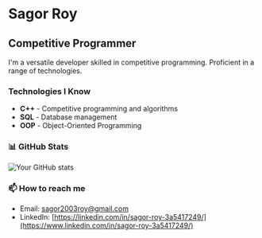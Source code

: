 # Sagor Roy

## Competitive Programmer

I'm a versatile developer skilled in competitive programming. Proficient in a range of technologies.

### Technologies I Know
- **C++** - Competitive programming and algorithms
- **SQL** - Database management
- **OOP** - Object-Oriented Programming

### 📊 GitHub Stats
![Your GitHub stats](https://github-readme-stats.vercel.app/api?username=sagorroy2003&show_icons=true&theme=radical)

### 📫 How to reach me
- Email: [sagor2003roy@gmail.com](mailto:sagor2003roy@gmail.com)
- LinkedIn: [https://linkedin.com/in/sagor-roy-3a5417249/](https://www.linkedin.com/in/sagor-roy-3a5417249/)
